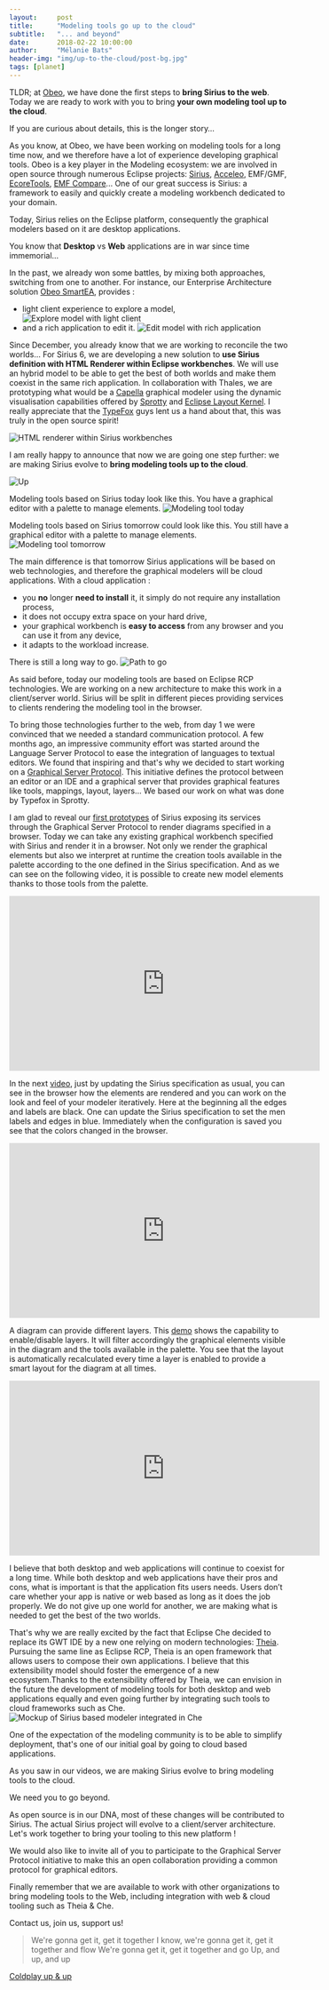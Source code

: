 ```yaml
---
layout:     post
title:      "Modeling tools go up to the cloud"
subtitle:   "... and beyond"
date:       2018-02-22 10:00:00
author:     "Mélanie Bats"
header-img: "img/up-to-the-cloud/post-bg.jpg"
tags: [planet]
---
```


TLDR; at [Obeo](https://www.obeo.fr/en), we have done the first steps to **bring Sirius to the web**. Today we are ready to work with you to bring **your own modeling tool up to the cloud**.

If you are curious about details, this is the longer story…

As you know, at Obeo, we have been working on modeling tools for a long time now, and we therefore have a lot of experience developing graphical tools. Obeo is a key player in the Modeling ecosystem: we are involved in open source through numerous Eclipse projects: [Sirius](https://www.eclipse.org/sirius/), [Acceleo](https://www.eclipse.org/acceleo/), EMF/GMF, [EcoreTools](https://www.eclipse.org/ecoretools/), [EMF Compare](https://www.eclipse.org/emf/compare/)...
One of our great success is Sirius: a framework to easily and quickly create a modeling workbench dedicated to your domain.

Today, Sirius relies on the Eclipse platform, consequently the graphical modelers based on it are desktop applications.

You know that **Desktop** vs **Web** applications are in war since time immemorial...  

In the past, we already won some battles, by mixing both approaches, switching from one to another. 
For instance, our Enterprise Architecture solution [Obeo SmartEA](https://www.obeosmartea.com/en/solution), provides :
* light client experience to explore a model,
![Explore model with light client](https://www.obeosmartea.com/images/my_gallery/10-details-page.png)
* and a rich application to edit it.
![Edit model with rich application](https://www.obeosmartea.com/images/my_gallery/05-graphical-modeling-workbench.png)

Since December, you already know that we are working to reconcile the two worlds... For Sirius 6, we are developing a new solution to **use Sirius definition with HTML Renderer within Eclipse workbenches**. We will use an hybrid model to be able to get the best of both worlds and make them coexist in the same rich application. In collaboration with Thales, we are prototyping what would be a [Capella](http://www.polarsys.org/capella/) graphical modeler using the dynamic visualisation capabilities offered by [Sprotty](https://github.com/theia-ide/sprotty) and [Eclipse Layout Kernel](https://www.eclipse.org/elk/). I really appreciate that the [TypeFox](https://typefox.io/) guys lent us a hand about that, this was truly in the open source spirit! 

![HTML renderer within Sirius workbenches](/img/dear-santa/HTMLRendererInSirius.png)

I am really happy to announce that now we are going one step further: we are making Sirius evolve to **bring modeling tools up to the cloud**.

![Up](http://static.alfabetajuega.com/abj_public_files/multimedia/imagenes/201501/95918.alfabetajuega-up-10012015.jpg)

Modeling tools based on Sirius today look like this. You have a graphical editor with a palette to manage elements.
![Modeling tool today](/img/up-to-the-cloud/Today.png)

Modeling tools based on Sirius tomorrow could look like this. You still have a graphical editor with a palette to manage elements.
![Modeling tool tomorrow](/img/up-to-the-cloud/Tomorrow.png)

The main difference is that tomorrow Sirius applications will be based on web technologies, and therefore the graphical modelers will be cloud applications. With a cloud application :
* you **no** longer **need to install** it, it simply do not require any installation process,
* it does not occupy extra space on your hard drive,
* your graphical workbench is **easy to access** from any browser and you can use it from any device,
* it adapts to the workload increase.

There is still a long way to go.
![Path to go](/img/up-to-the-cloud/Architecture.png)

As said before, today our modeling tools are based on Eclipse RCP technologies.
We are working on a new architecture to make this work in a client/server world. 
Sirius will be split in different pieces providing services to clients rendering the modeling tool in the browser.

To bring those technologies further to the web, from day 1 we were convinced that we needed a standard communication protocol.
A few months ago, an impressive community effort was started around the Language Server Protocol to ease the integration of languages to textual editors. 
We found that inspiring and that's why we decided to start working on a [Graphical Server Protocol](https://github.com/ObeoNetwork/GraphicalServerProtocol).
This initiative defines the protocol between an editor or an IDE and a graphical server that provides graphical features like tools, mappings, layout, layers…
We based our work on what was done by Typefox in Sprotty.

I am glad to reveal our [first prototypes](https://www.youtube.com/watch?v=cOxQtBwKhow) of Sirius exposing its services through the Graphical Server Protocol to render diagrams specified in a browser.
Today we can take any existing graphical workbench specified with Sirius and render it in a browser. Not only we render the graphical elements but also we interpret at runtime the creation tools available in the palette according to the one defined in the Sirius specification. And as we can see on the following video, it is possible to create new model elements thanks to those tools from the palette.
<iframe width="560" height="315" src="https://www.youtube.com/embed/cOxQtBwKhow" frameborder="0" allow="autoplay; encrypted-media" allowfullscreen></iframe>

In the next [video](https://www.youtube.com/watch?v=S1cyefHKOjU), just by updating the Sirius specification as usual, you can see in the browser how the elements are rendered and you can work on the look and feel of your modeler iteratively.
Here at the beginning all the edges and labels are black. One can update the Sirius specification to set the men labels and edges in blue. Immediately when the configuration is saved you see that the colors changed in the browser.
<iframe width="560" height="315" src="https://www.youtube.com/embed/S1cyefHKOjU" frameborder="0" allow="autoplay; encrypted-media" allowfullscreen></iframe>

A diagram can provide different layers. This [demo](https://www.youtube.com/watch?v=Pms9pvdzxCY) shows the capability to enable/disable layers.
It will filter accordingly the graphical elements visible in the diagram and the tools available in the palette. 
You see that the layout is automatically recalculated every time a layer is enabled to provide a smart layout for the diagram at all times.
<iframe width="560" height="315" src="https://www.youtube.com/embed/Pms9pvdzxCY" frameborder="0" allow="autoplay; encrypted-media" allowfullscreen></iframe>

I believe that both desktop and web applications will continue to coexist for a long time.
While both desktop and web applications have their pros and cons, what is important is that the application fits users needs. Users don’t care whether your app is native or web based as long as it does the job properly.
We do not give up one world for another, we are making what is needed to get the best of the two worlds.

That's why we are really excited by the fact that Eclipse Che decided to replace its GWT IDE by a new one relying on modern technologies: [Theia](https://github.com/theia-ide/theia). Pursuing the same line as Eclipse RCP, Theia is an open framework that allows users to compose their own applications. I believe that this extensibility model should foster the emergence of a new ecosystem.Thanks to the extensibility offered by Theia, we can envision in the future the development of modeling tools for both desktop and web applications equally and even going further by integrating such tools to cloud frameworks such as Che.
![Mockup of Sirius based modeler integrated in Che](/img/up-to-the-cloud/SiriusInChe.png)

One of the expectation of the modeling community is to be able to simplify deployment, that's one of our initial goal by going to cloud based applications.

As you saw in our videos, we are making Sirius evolve to bring modeling tools to the cloud.

We need you to go beyond.

As open source is in our DNA, most of these changes will be contributed to Sirius. The actual Sirius project will evolve to a client/server architecture.
Let's work together to bring your tooling to this new platform !

We would also like to invite all of you to participate to the Graphical Server Protocol initiative to make this an open collaboration providing a common protocol for graphical editors.

Finally remember that we are available to work with other organizations to bring modeling tools to the Web, including integration with web & cloud tooling such as Theia & Che.

Contact us, join us, support us!

> We're gonna get it, get it together
> I know, we're gonna get it, get it together and flow
> We're gonna get it, get it together and go
> Up, and up, and up

[Coldplay up & up](https://youtu.be/BPNTC7uZYrI)
